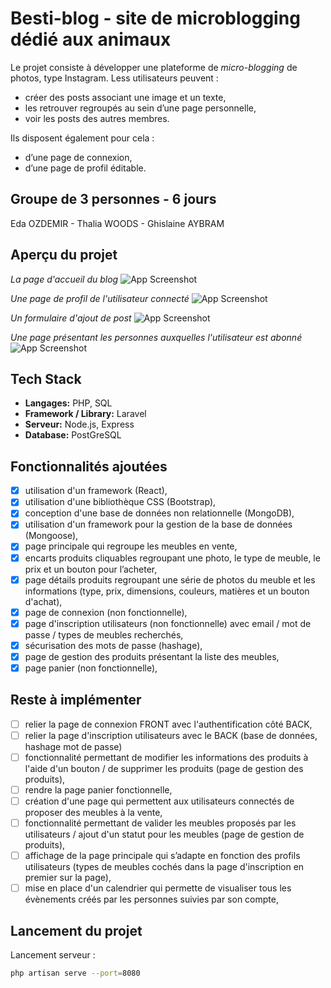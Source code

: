 # Besti-blog - site de microblogging dédié aux animaux

Le projet consiste à développer une plateforme de *micro-blogging* de photos, type Instagram. 
Less utilisateurs peuvent :
- créer des posts associant une image et un texte,
- les retrouver regroupés au sein d’une page personnelle,
- voir les posts des autres membres.

Ils disposent également pour cela : 
- d’une page de connexion,
- d’une page de profil éditable.

## Groupe de 3 personnes - 6 jours

Eda OZDEMIR - Thalia WOODS - Ghislaine AYBRAM

## Aperçu du projet

*La page d'accueil du blog*
![App Screenshot](/react-app/src/assets/images/page_accueil.jpg)

*Une page de profil de l'utilisateur connecté*
![App Screenshot](/react-app/src/assets/images/page_details_produit.jpg)

*Un formulaire d'ajout de post*
![App Screenshot](/react-app/src/assets/images/page_admin.jpg)

*Une page présentant les personnes auxquelles l'utilisateur est abonné*
![App Screenshot](/react-app/src/assets/images/formulaire_creation_compte.jpg)

## Tech Stack

- **Langages:** PHP, SQL
- **Framework / Library:** Laravel
- **Serveur:** Node.js, Express
- **Database:** PostGreSQL

## Fonctionnalités ajoutées

- [X] utilisation d'un framework (React),
- [X] utilisation d'une bibliothèque CSS (Bootstrap),
- [X] conception d'une base de données non relationnelle (MongoDB),
- [X] utilisation d'un framework pour la gestion de la base de données (Mongoose),
- [X] page principale qui regroupe les meubles en vente,
- [X] encarts produits cliquables regroupant une photo, le type de meuble, le prix et un bouton pour l’acheter,
- [X] page détails produits regroupant une série de photos du meuble et les informations (type, prix, dimensions, couleurs, matières et un bouton d'achat),
- [X] page de connexion (non fonctionnelle),
- [X] page d'inscription utilisateurs (non fonctionnelle) avec email / mot de passe / types de meubles recherchés,
- [X] sécurisation des mots de passe (hashage),
- [X] page de gestion des produits présentant la liste des meubles,
- [X] page panier (non fonctionnelle),

## Reste à implémenter

- [ ] relier la page de connexion FRONT avec l'authentification côté BACK,
- [ ] relier la page d'inscription utilisateurs avec le BACK (base de données, hashage mot de passe)
- [ ] fonctionnalité permettant de modifier les informations des produits à l'aide d'un bouton / de supprimer les produits (page de gestion des produits),
- [ ] rendre la page panier fonctionnelle,
- [ ] création d'une page qui permettent aux utilisateurs connectés de proposer des meubles à la vente,
- [ ] fonctionnalité permettant de valider les meubles proposés par les utilisateurs / ajout d'un statut pour les meubles (page de gestion de produits),
- [ ] affichage de la page principale qui s’adapte en fonction des profils utilisateurs (types de meubles cochés dans la page d'inscription en premier sur la page),
- [ ] mise en place d'un calendrier qui permette de visualiser tous les évènements créés par les personnes suivies par son compte,
      
## Lancement du projet

Lancement serveur :

```bash
php artisan serve --port=8080
```
